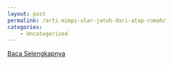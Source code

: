 ```yaml
---
layout: post
permalink: /arti-mimpi-ular-jatuh-dari-atap-rumah/
categories:
    - Uncategorized
---
```


[Baca Selengkapnya](/06)